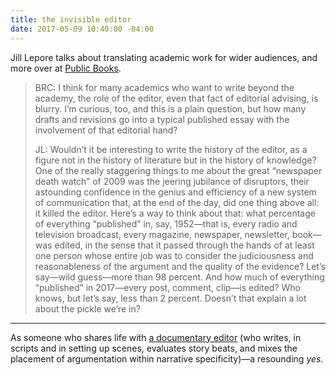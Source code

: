 ```yaml
---
title: the invisible editor
date: 2017-05-09 10:40:00 -04:00
---
```


Jill Lepore talks about translating academic work for wider audiences, and more over at [Public Books](http://www.publicbooks.org/jill-lepore-on-the-challenge-of-explaining-things/).

> BRC: I think for many academics who want to write beyond the academy, the role of the editor, even that fact of editorial advising, is blurry. I’m curious, too, and this is a plain question, but how many drafts and revisions go into a typical published essay with the involvement of that editorial hand?
> 
> JL: Wouldn’t it be interesting to write the history of the editor, as a figure not in the history of literature but in the history of knowledge? One of the really staggering things to me about the great “newspaper death watch” of 2009 was the jeering jubilance of disruptors, their astounding confidence in the genius and efficiency of a new system of communication that, at the end of the day, did one thing above all: it killed the editor. Here’s a way to think about that: what percentage of everything “published” in, say, 1952—that is, every radio and television broadcast, every magazine, newspaper, newsletter, book—was edited, in the sense that it passed through the hands of at least one person whose entire job was to consider the judiciousness and reasonableness of the argument and the quality of the evidence? Let’s say—wild guess—more than 98 percent. And how much of everything “published” in 2017—every post, comment, clip—is edited? Who knows, but let’s say, less than 2 percent. Doesn’t that explain a lot about the pickle we’re in? 

******

As someone who shares life with [a documentary editor](http://www.brianfunck.com/) (who writes, in scripts and in setting up scenes, evaluates story beats, and mixes the placement of argumentation within narrative specificity)—a resounding *yes.*